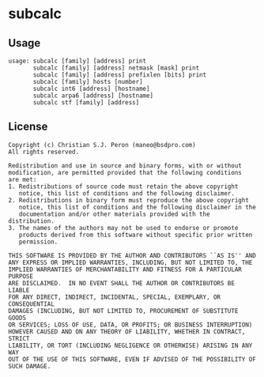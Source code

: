# subcalc

## Usage

	usage: subcalc [family] [address] print
	       subcalc [family] [address] netmask [mask] print
	       subcalc [family] [address] prefixlen [bits] print
	       subcalc [family] hosts [number]
	       subcalc int6 [address] [hostname]
	       subcalc arpa6 [address] [hostname]
	       subcalc stf [family] [address]

## License

	Copyright (c) Christian S.J. Peron (maneo@bsdpro.com) 
	All rights reserved.

	Redistribution and use in source and binary forms, with or without
	modification, are permitted provided that the following conditions
	are met:
	1. Redistributions of source code must retain the above copyright
	   notice, this list of conditions and the following disclaimer.
	2. Redistributions in binary form must reproduce the above copyright
	   notice, this list of conditions and the following disclaimer in the
	   documentation and/or other materials provided with the distribution.
	3. The names of the authors may not be used to endorse or promote
	   products derived from this software without specific prior written
	   permission.

	THIS SOFTWARE IS PROVIDED BY THE AUTHOR AND CONTRIBUTORS ``AS IS'' AND
	ANY EXPRESS OR IMPLIED WARRANTIES, INCLUDING, BUT NOT LIMITED TO, THE
	IMPLIED WARRANTIES OF MERCHANTABILITY AND FITNESS FOR A PARTICULAR PURPOSE
	ARE DISCLAIMED.  IN NO EVENT SHALL THE AUTHOR OR CONTRIBUTORS BE LIABLE
	FOR ANY DIRECT, INDIRECT, INCIDENTAL, SPECIAL, EXEMPLARY, OR CONSEQUENTIAL
	DAMAGES (INCLUDING, BUT NOT LIMITED TO, PROCUREMENT OF SUBSTITUTE GOODS
	OR SERVICES; LOSS OF USE, DATA, OR PROFITS; OR BUSINESS INTERRUPTION)
	HOWEVER CAUSED AND ON ANY THEORY OF LIABILITY, WHETHER IN CONTRACT, STRICT
	LIABILITY, OR TORT (INCLUDING NEGLIGENCE OR OTHERWISE) ARISING IN ANY WAY
	OUT OF THE USE OF THIS SOFTWARE, EVEN IF ADVISED OF THE POSSIBILITY OF
	SUCH DAMAGE.
